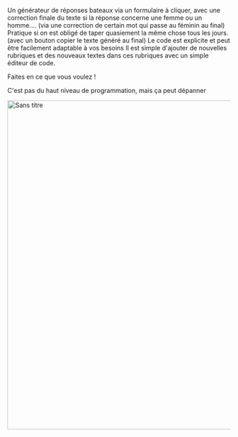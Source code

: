 Un générateur de réponses bateaux via un formulaire à cliquer, avec une correction finale du texte si la réponse concerne une femme ou un homme.... (via une correction de certain mot qui passe au féminin au final)
Pratique si on est obligé de taper quasiement la même chose tous les jours. (avec un bouton copier le texte généré au final)
Le code est explicite et peut être facilement adaptable à vos besoins
Il est simple d'ajouter de nouvelles rubriques et des nouveaux textes dans ces rubriques avec un simple éditeur de code.

Faites en ce que vous voulez !

C'est pas du haut niveau de programmation, mais ça peut dépanner



<img width="742" alt="Sans titre" src="https://github.com/Giribot/Generateur-de-reponse-automatique-via-formulaire-a-cliquer/assets/29394604/c803b84d-e00f-4a90-b2d0-c6478b20b1cc">
